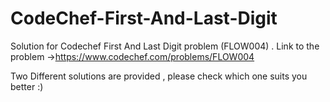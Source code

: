 # CodeChef-First-And-Last-Digit
Solution for Codechef First And Last Digit problem (FLOW004) . Link to the problem ->https://www.codechef.com/problems/FLOW004

Two Different solutions are provided , please check which one suits you better :)

